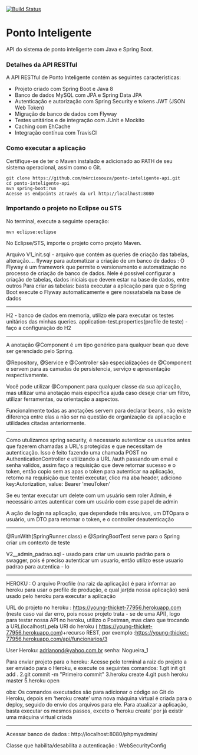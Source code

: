 [![Build Status](https://travis-ci.org/m4rciosouza/ponto-inteligente-api.svg?branch=master)](https://travis-ci.org/m4rciosouza/ponto-inteligente-api)
# Ponto Inteligente
API do sistema de ponto inteligente com Java e Spring Boot.
### Detalhes da API RESTful
A API RESTful de Ponto Inteligente contém as seguintes características:  
* Projeto criado com Spring Boot e Java 8
* Banco de dados MySQL com JPA e Spring Data JPA
* Autenticação e autorização com Spring Security e tokens JWT (JSON Web Token)
* Migração de banco de dados com Flyway
* Testes unitários e de integração com JUnit e Mockito
* Caching com EhCache
* Integração contínua com TravisCI
### Como executar a aplicação
Certifique-se de ter o Maven instalado e adicionado ao PATH de seu sistema operacional, assim como o Git.
```
git clone https://github.com/m4rciosouza/ponto-inteligente-api.git
cd ponto-inteligente-api
mvn spring-boot:run
Acesse os endpoints através da url http://localhost:8080
```
### Importando o projeto no Eclipse ou STS
No terminal, execute a seguinte operação:
```
mvn eclipse:eclipse
```
No Eclipse/STS, importe o projeto como projeto Maven.


Arquivo V1_init.sql - arquivo que contém as queries de criação das tabelas, alteração....
flyway para automatizar a criação de um banco de dados : O Flyway é um framework que permite o versionamento e automatização no processo de
criação​ ​de​ ​banco​ ​de​ ​dados.
Nele é possível configurar a criação de tabelas, dados iniciais que devem estar na base de dados,​ ​entre​ ​outros
Para criar as tabelas: basta executar a aplicação para que o Spring Boot execute o Flyway automaticamente​ ​e​ ​gere​ ​nossa​ ​tabela​ ​na​ ​base​ ​de​ ​dados

------------------------------------------------------------------------------------------------------------------------------------------------------
H2 - banco de dados em memoria, utilizo ele para executar os testes unitários das minhas queries.
application-test.properties(profile de teste) - faço a configuração do H2

--------------------------------------------------------------------------------------------------------------------------------------------------------
A anotação @Component é um tipo genérico para qualquer bean que deve ser gerenciado pelo Spring.

@Repository, @Service e @Controller são especializações de @Component e servem para as camadas de persistencia, serviço e apresentação respectivamente.

Você pode utilizar @Component para qualquer classe da sua aplicação, mas utilizar uma anotação mais específica ajuda caso deseje criar um filtro, utilizar ferramentas, ou orientação a aspectos.

Funcionalmente todas as anotações servem para declarar beans, não existe diferença entre elas a não ser na questão de organização da apliacação e utilidades citadas anteriormente.

-------------------------------------------------------------------------------------------------------------------------------------------------------------------
Como utulizamos spring security, é necessario autenticar os usuarios antes que fazerem chamadas a URL's protegidas e que necessitam de autenticação.
Isso é feito fazendo uma chamada POST no AuthenticationController e utilizando a URL /auth passando um email e senha validos, assim faço a requisição 
que deve retornar sucesso e o token, então copio sem as apas o token para autenticar na aplicação, retorno na requisição que tentei executar, clico ma aba header,
adiciono key:Autorization, value: Bearer 'meuToken'

Se eu tentar executar um delete com um usuário sem roler Admin, é necessário antes autenticar com um usuário com esse papel de admin

A ação de login na aplicação, que dependede três arquivos, um​ ​DTO​ ​para​ ​o​ ​usuário,​ ​um​ ​DTO​ ​para​ ​retornar​ ​o​ ​token,​ ​e​ ​o​ ​controller​ ​de​ ​autenticação

---------------------------------------------------------------------------------------------------------------------------------------------------------------------
@RunWith(SpringRunner.class) e @SpringBootTest serve para o Spring criar um contexto de teste

V2__admin_padrao.sql - usado para criar um usuario padrão para o swagger, pois é preciso autenticar um usuario, então utilizo esse usuario padrao para autentica - lo

-------------------------------------------------------------------------------------------------------------------------------------------------------------------------
HEROKU :
O arquivo Procfile (na raiz da aplicação) é para informar ao heroku para usar o profile de produção, e qual jar(da nossa aplicação) será usado pelo heroku para executar a aplicação

URL do projeto no heroku :  https://young-thicket-77956.herokuapp.com (neste caso vai dar erro, pois nosso projeto trata - se de uma API),
logo para testar nossa API no heroku, utilizo o Postman, mas claro que trocando a URL(localhost),pela URl do heroku ( https://young-thicket-77956.herokuapp.com)+recurso REST, por exemplo :https://young-thicket-77956.herokuapp.com/api/funcionarios/3

User Heroku: adrianond@yahoo.com.br
senha: Nogueira_1

Para enviar projeto para o heroku:
Acesse pelo terminal a raiz do projeto a ser enviado para o Heroku, e execute os seguintes comandos: 
1.git​ ​init git​ ​add​ ​. 
2.git​ ​commit​ ​-m​ ​​"Primeiro​ ​commit" 
3.heroku​ ​create 
4.git​ ​push​ ​heroku​ ​master 
5.heroku​ ​open 
 
obs: Os comandos executados são para adicionar o código ao Git do Heroku, depois em ‘heroku create’ uma nova máquina virtual é criada para o deploy, 
seguido do envio dos arquivos para​ ​ele. 
Para atualizar a aplicação, basta executar os mesmos passos, exceto o ‘heroku create’ por já​ ​existir​ ​uma​ ​máquina​ ​virtual​ ​criada 

-------------------------------------------------------------------------------------------------------------------------------------------------------
Acessar banco de dados : http://localhost:8080/phpmyadmin/

Classe que habilita/desabilita a autenticação : WebSecurityConfig


